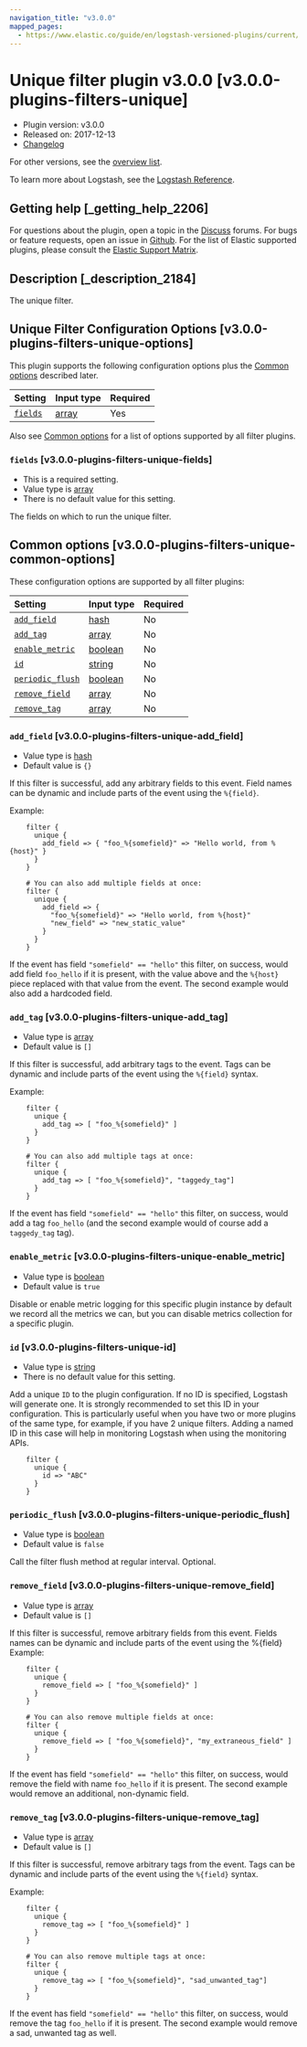 ```yaml
---
navigation_title: "v3.0.0"
mapped_pages:
  - https://www.elastic.co/guide/en/logstash-versioned-plugins/current/v3.0.0-plugins-filters-unique.html
---
```


# Unique filter plugin v3.0.0 [v3.0.0-plugins-filters-unique]

* Plugin version: v3.0.0
* Released on: 2017-12-13
* [Changelog](https://github.com/logstash-plugins/logstash-filter-unique/blob/v3.0.0/CHANGELOG.md)

For other versions, see the [overview list](filter-unique-index.md).

To learn more about Logstash, see the [Logstash Reference](https://www.elastic.co/guide/en/logstash/current/index.html).

## Getting help [_getting_help_2206]

For questions about the plugin, open a topic in the [Discuss](http://discuss.elastic.co) forums. For bugs or feature requests, open an issue in [Github](https://github.com/logstash-plugins/logstash-filter-unique). For the list of Elastic supported plugins, please consult the [Elastic Support Matrix](https://www.elastic.co/support/matrix#matrix_logstash_plugins).

## Description [_description_2184]

The unique filter.

## Unique Filter Configuration Options [v3.0.0-plugins-filters-unique-options]

This plugin supports the following configuration options plus the [Common options](v3-0-0-plugins-filters-unique.md#v3.0.0-plugins-filters-unique-common-options) described later.

| Setting | Input type | Required |
| :- | :- | :- |
| [`fields`](v3-0-0-plugins-filters-unique.md#v3.0.0-plugins-filters-unique-fields) | [array](/lsr/value-types.md#array) | Yes |

Also see [Common options](v3-0-0-plugins-filters-unique.md#v3.0.0-plugins-filters-unique-common-options) for a list of options supported by all filter plugins.

### `fields` [v3.0.0-plugins-filters-unique-fields]

* This is a required setting.
* Value type is [array](/lsr/value-types.md#array)
* There is no default value for this setting.

The fields on which to run the unique filter.

## Common options [v3.0.0-plugins-filters-unique-common-options]

These configuration options are supported by all filter plugins:

| Setting | Input type | Required |
| :- | :- | :- |
| [`add_field`](v3-0-0-plugins-filters-unique.md#v3.0.0-plugins-filters-unique-add_field) | [hash](/lsr/value-types.md#hash) | No |
| [`add_tag`](v3-0-0-plugins-filters-unique.md#v3.0.0-plugins-filters-unique-add_tag) | [array](/lsr/value-types.md#array) | No |
| [`enable_metric`](v3-0-0-plugins-filters-unique.md#v3.0.0-plugins-filters-unique-enable_metric) | [boolean](/lsr/value-types.md#boolean) | No |
| [`id`](v3-0-0-plugins-filters-unique.md#v3.0.0-plugins-filters-unique-id) | [string](/lsr/value-types.md#string) | No |
| [`periodic_flush`](v3-0-0-plugins-filters-unique.md#v3.0.0-plugins-filters-unique-periodic_flush) | [boolean](/lsr/value-types.md#boolean) | No |
| [`remove_field`](v3-0-0-plugins-filters-unique.md#v3.0.0-plugins-filters-unique-remove_field) | [array](/lsr/value-types.md#array) | No |
| [`remove_tag`](v3-0-0-plugins-filters-unique.md#v3.0.0-plugins-filters-unique-remove_tag) | [array](/lsr/value-types.md#array) | No |

### `add_field` [v3.0.0-plugins-filters-unique-add_field]

* Value type is [hash](/lsr/value-types.md#hash)
* Default value is `{}`

If this filter is successful, add any arbitrary fields to this event. Field names can be dynamic and include parts of the event using the `%{field}`.

Example:

```
    filter {
      unique {
        add_field => { "foo_%{somefield}" => "Hello world, from %{host}" }
      }
    }
```

```
    # You can also add multiple fields at once:
    filter {
      unique {
        add_field => {
          "foo_%{somefield}" => "Hello world, from %{host}"
          "new_field" => "new_static_value"
        }
      }
    }
```

If the event has field `"somefield" == "hello"` this filter, on success, would add field `foo_hello` if it is present, with the value above and the `%{host}` piece replaced with that value from the event. The second example would also add a hardcoded field.

### `add_tag` [v3.0.0-plugins-filters-unique-add_tag]

* Value type is [array](/lsr/value-types.md#array)
* Default value is `[]`

If this filter is successful, add arbitrary tags to the event. Tags can be dynamic and include parts of the event using the `%{field}` syntax.

Example:

```
    filter {
      unique {
        add_tag => [ "foo_%{somefield}" ]
      }
    }
```

```
    # You can also add multiple tags at once:
    filter {
      unique {
        add_tag => [ "foo_%{somefield}", "taggedy_tag"]
      }
    }
```

If the event has field `"somefield" == "hello"` this filter, on success, would add a tag `foo_hello` (and the second example would of course add a `taggedy_tag` tag).

### `enable_metric` [v3.0.0-plugins-filters-unique-enable_metric]

* Value type is [boolean](/lsr/value-types.md#boolean)
* Default value is `true`

Disable or enable metric logging for this specific plugin instance by default we record all the metrics we can, but you can disable metrics collection for a specific plugin.

### `id` [v3.0.0-plugins-filters-unique-id]

* Value type is [string](/lsr/value-types.md#string)
* There is no default value for this setting.

Add a unique `ID` to the plugin configuration. If no ID is specified, Logstash will generate one. It is strongly recommended to set this ID in your configuration. This is particularly useful when you have two or more plugins of the same type, for example, if you have 2 unique filters. Adding a named ID in this case will help in monitoring Logstash when using the monitoring APIs.

```
    filter {
      unique {
        id => "ABC"
      }
    }
```

### `periodic_flush` [v3.0.0-plugins-filters-unique-periodic_flush]

* Value type is [boolean](/lsr/value-types.md#boolean)
* Default value is `false`

Call the filter flush method at regular interval. Optional.

### `remove_field` [v3.0.0-plugins-filters-unique-remove_field]

* Value type is [array](/lsr/value-types.md#array)
* Default value is `[]`

If this filter is successful, remove arbitrary fields from this event. Fields names can be dynamic and include parts of the event using the %{field} Example:

```
    filter {
      unique {
        remove_field => [ "foo_%{somefield}" ]
      }
    }
```

```
    # You can also remove multiple fields at once:
    filter {
      unique {
        remove_field => [ "foo_%{somefield}", "my_extraneous_field" ]
      }
    }
```

If the event has field `"somefield" == "hello"` this filter, on success, would remove the field with name `foo_hello` if it is present. The second example would remove an additional, non-dynamic field.

### `remove_tag` [v3.0.0-plugins-filters-unique-remove_tag]

* Value type is [array](/lsr/value-types.md#array)
* Default value is `[]`

If this filter is successful, remove arbitrary tags from the event. Tags can be dynamic and include parts of the event using the `%{field}` syntax.

Example:

```
    filter {
      unique {
        remove_tag => [ "foo_%{somefield}" ]
      }
    }
```

```
    # You can also remove multiple tags at once:
    filter {
      unique {
        remove_tag => [ "foo_%{somefield}", "sad_unwanted_tag"]
      }
    }
```

If the event has field `"somefield" == "hello"` this filter, on success, would remove the tag `foo_hello` if it is present. The second example would remove a sad, unwanted tag as well.
